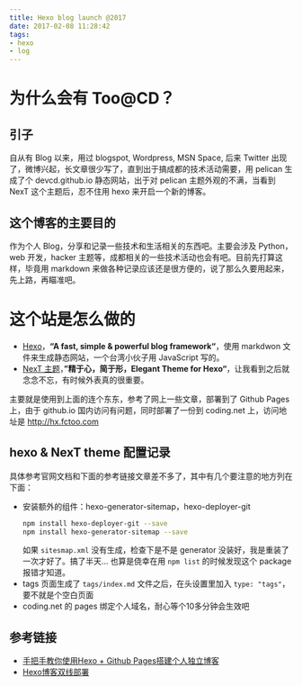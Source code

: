 ```yaml
---
title: Hexo blog launch @2017
date: 2017-02-08 11:28:42
tags: 
- hexo
- log
---
```


# 为什么会有 Too@CD？
## 引子
自从有 Blog 以来，用过 blogspot, Wordpress,  MSN Space, 后来 Twitter 出现了，微博兴起，长文章很少写了，直到出于搞成都的技术活动需要，用 pelican 生成了个 devcd.github.io 静态网站，出于对 pelican 主题外观的不满，当看到 NexT 这个主题后，忍不住用 hexo 来开启一个新的博客。

## 这个博客的主要目的
作为个人 Blog，分享和记录一些技术和生活相关的东西吧。主要会涉及 Python，web 开发，hacker 主题等，成都相关的一些技术活动也会有吧。目前先打算这样，毕竟用 markdown 来做各种记录应该还是很方便的，说了那么久要用起来，先上路，再瞄准吧。
<!-- more -->
# 这个站是怎么做的
- [Hexo](https://hexo.io/)，**“A fast, simple & powerful blog framework“**，使用 markdwon 文件来生成静态网站，一个台湾小伙子用 JavaScript 写的。
- [NexT 主题](http://theme-next.iissnan.com/)，**”精于心，简于形，Elegant Theme for Hexo“**，让我看到之后就念念不忘，有时候外表真的很重要。

主要就是使用到上面的连个东东，参考了网上一些文章，部署到了 Github Pages 上，由于 github.io 国内访问有问题，同时部署了一份到 coding.net 上，访问地址是 http://hx.fctoo.com

## hexo & NexT theme 配置记录
具体参考官网文档和下面的参考链接文章差不多了，其中有几个要注意的地方列在下面：
* 安装额外的组件：hexo-generator-sitemap，hexo-deployer-git
    ``` bash
    npm install hexo-deployer-git --save
    npm install hexo-generator-sitemap --save
    ```
    如果 `sitesmap.xml` 没有生成，检查下是不是 generator 没装好，我是重装了一次才好了。搞了半天... 也算是侥幸在用 `npm list` 的时候发现这个 package 报错才知道。
* tags 页面生成了 `tags/index.md` 文件之后，在头设置里加入 `type: "tags"`，要不就是个空白页面
* coding.net 的 pages 绑定个人域名，耐心等个10多分钟会生效吧

## 参考链接
- [手把手教你使用Hexo + Github Pages搭建个人独立博客](http://jiji262.github.io/2016/04/15/2016-04-15-hexo-github-pages-blog/)
- [Hexo博客双线部署](http://ieclipse.cn/2016/08/29/Web/Hexo-deploy-lines/)
